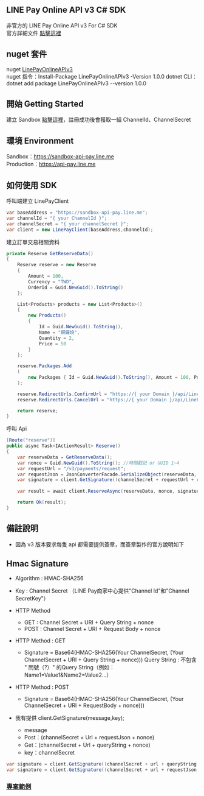 ## LINE Pay Online API v3 C# SDK
非官方的 LINE Pay Online API v3 For C# SDK <br>
官方詳細文件 [點擊這裡](https://pay.line.me/jp/developers/apis/onlineApis?locale=zh_TW)

## nuget 套件
nuget [LinePayOnlineAPIv3](https://www.nuget.org/packages/LinePayOnlineAPIv3/) <br>
nuget 指令：Install-Package LinePayOnlineAPIv3 -Version 1.0.0
dotnet CLI：dotnet add package LinePayOnlineAPIv3 --version 1.0.0


## 開始 Getting Started
建立 Sandbox [點擊這裡](https://pay.line.me/jp/developers/techsupport/sandbox/creation?locale=zh_TW)，註冊成功後會獲取一組 ChannelId、ChannelSecret <br>

## 環境 Environment
Sandbox：https://sandbox-api-pay.line.me <br>
Production：https://api-pay.line.me <br>

## 如何使用 SDK


呼叫端建立 LinePayClient
```csharp
var baseAddress = "https://sandbox-api-pay.line.me";
var channelId = "{ your ChannelId }";
var channelSecret = "{ your channelSecret }";
var client = new LinePayClient(baseAddress,channelId);
```


建立訂單交易相關資料
```csharp
private Reserve GetReserveData()
{
    Reserve reserve = new Reserve
    {
        Amount = 100,
        Currency = "TWD",
        OrderId = Guid.NewGuid().ToString()
    };

    List<Products> products = new List<Products>()
    {
        new Products()
        {
            Id = Guid.NewGuid().ToString(),
            Name = "銅鑼燒",
            Quantity = 2,
            Price = 50
        }
    };

    reserve.Packages.Add
    (
        new Packages { Id = Guid.NewGuid().ToString(), Amount = 100, Products = products }
    );

    reserve.RedirectUrls.ConfirmUrl = "https://{ your Domain }/api/LinePay/confirm";
    reserve.RedirectUrls.CancelUrl = "https://{ your Domain }/api/LinePay/cancel";

    return reserve;
}
```

呼叫 Api
```csharp
[Route("reserve")]
public async Task<IActionResult> Reserve()
{
    var reserveData = GetReserveData();
    var nonce = Guid.NewGuid().ToString(); //時間戳記 or UUID 1~4
    var requestUrl = "/v3/payments/request";
    var requestJson = JsonConverterFacade.SerializeObject(reserveData, client.SerializerSettings);
    var signature = client.GetSignature((channelSecret + requestUrl + requestJson + nonce), channelSecret);
  
    var result = await client.ReserveAsync(reserveData, nonce, signature);

    return Ok(result);
}
```

## 備註說明

* 因為 v3 版本要求每隻 api 都需要提供簽章，而簽章製作的官方說明如下

## Hmac Signature
* Algorithm : HMAC-SHA256
* Key : Channel Secret （LINE Pay商家中心提供"Channel Id"和"Channel SecretKey"）
* HTTP Method
  * GET : Channel Secret + URI + Query String + nonce
  * POST : Channel Secret + URI + Request Body + nonce
  
* HTTP Method : GET
  * Signature = Base64(HMAC-SHA256(Your ChannelSecret, (Your ChannelSecret + URI + Query String + nonce))) Query String : 不包含 " 問號（?）" 的Query String（例如：Name1=Value1&Name2=Value2...）
  
* HTTP Method : POST
  * Signature = Base64(HMAC-SHA256(Your ChannelSecret, (Your ChannelSecret + URI + RequestBody + nonce)))
 
* 我有提供 client.GetSignature(message,key);
  * message
   * Post：(channelSecret + Url + requestJson + nonce)
   * Get：(channelSecret + Url + queryString + nonce)
  * key：channelSecret
```csharp
var signature = client.GetSignature((channelSecret + url + queryString + nonce), channelSecret); //Get
var signature = client.GetSignature((channelSecret + url + requestJson + nonce), channelSecret); //Post
```

### [專案範例](https://github.com/MickeyShiue/LinePay/tree/master/LinePayEC.WebApi.DotNetFramework)

